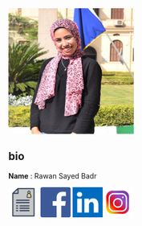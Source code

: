 <img src="rooza.jpg" width="250" height="250" />

## bio
**Name** : Rawan Sayed Badr 


[<img src="resume.png" width="60" height="60" />](https://github.com/sbme-tutorials/sbe201-markdown-resumes-sbe201-2021-team06/blob/master/member2.md)
[<img src="faf.png" width="60" height="60" />](https://www.facebook.com/rawan.sayed.92)    [<img src="linkedin.png" width="60" height="60" />](https://www.linkedin.com/in/rawan-sayed-813837192)[<img src="insta.jpg" width="60" height="60" />](https://instagram.com/rawansayed23798?igshid=1jnov2vwh5oyb) 